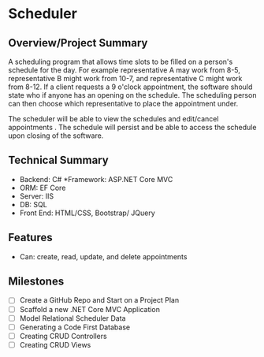 # **Scheduler**

## **Overview/Project Summary**
A scheduling program that allows time slots to be filled on a person's schedule for the day. For example representative A may work from 8-5, representative B might work from 10-7, and representative C might work from 8-12. If a client requests a 9 o'clock appointment, the software should state who if anyone has an opening on the schedule. The scheduling person can then choose which representative to place the appointment under. 

The scheduler will be able to view the schedules and edit/cancel appointments . The schedule will persist and be able to access the schedule upon closing of the software.                                                                                                                                 

## **Technical Summary**
* Backend: C#
*Framework: ASP.NET Core MVC
* ORM: EF Core
* Server: IIS
* DB: SQL
* Front End: HTML/CSS, Bootstrap/ JQuery



## **Features**

* Can: create, read, update, and delete appointments




## **Milestones**
- [ ] Create a GitHub Repo and Start on a Project Plan
- [ ] Scaffold a new .NET Core MVC Application
- [ ] Model Relational Scheduler Data
- [ ] Generating a Code First Database
- [ ] Creating CRUD Controllers
- [ ]  Creating CRUD Views
